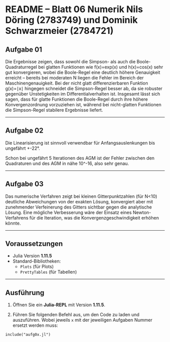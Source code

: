 
# README – Blatt 06 Numerik Nils Döring (2783749) und Dominik Schwarzmeier (2784721)


## Aufgabe 01

Die Ergebnisse zeigen, dass sowohl die Simpson- als auch die Boole-Quadraturregel bei glatten Funktionen wie f(x)=exp(x) und h(x)=cos(x) sehr gut konvergieren, wobei die Boole-Regel eine deutlich höhere Genauigkeit erreicht – bereits bei moderaten N liegen die Fehler im Bereich der Maschinengenauigkeit. Bei der nicht glatt differenzierbaren Funktion g(x)=∣x∣ hingegen schneidet die Simpson-Regel besser ab, da sie robuster gegenüber Unstetigkeiten im Differentialverhalten ist. Insgesamt lässt sich sagen, dass für glatte Funktionen die Boole-Regel durch ihre höhere Konvergenzordnung vorzuziehen ist, während bei nicht-glatten Funktionen die Simpson-Regel stabilere Ergebnisse liefert.

---

## Aufgabe 02

Die Linearisierung ist sinnvoll verwendbar für Anfangsauslenkungen bis ungefährt +-22°.

Schon bei ungefährt 5 Iterationen des AGM ist der Fehler zwischen den Quadraturen und des AGM in nähe 10^-16, also sehr genau.

---

## Aufgabe 03

Das numerische Verfahren zeigt bei kleinen Gitterpunktzahlen (für N<10) deutliche Abweichungen von der exakten Lösung, konvergiert aber mit zunehmender Verfeinerung des Gitters sichtbar gegen die analytische Lösung. Eine mögliche Verbesserung wäre der Einsatz eines Newton-Verfahrens für die Iteration, was die Konvergenzgeschwindigkeit erhöhen könnte.

---

## Voraussetzungen

- Julia Version **1.11.5**
- Standard-Bibliotheken:
  - `Plots` (für Plots)
  - `PrettyTables` (für Tabellen)
  
---

## Ausführung

1. Öffnen Sie ein **Julia-REPL** mit Version **1.11.5**.

2. Führen Sie folgenden Befehl aus, um den Code zu laden und auszuführen. Wobei jeweils `x` mit der jeweiligen Aufgaben Nummer ersetzt werden muss:

```
include("aufg0x.jl")
```
